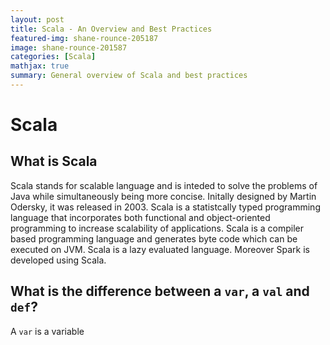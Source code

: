 ```yaml
---
layout: post
title: Scala - An Overview and Best Practices
featured-img: shane-rounce-205187
image: shane-rounce-201587
categories: [Scala]
mathjax: true
summary: General overview of Scala and best practices
---
```


# Scala

## What is Scala
Scala stands for scalable language and is inteded to solve the problems of Java while simultaneously being more concise. Initally designed by Martin Odersky, it was released in 2003.
Scala is a statistcally typed programming language that incorporates both functional and object-oriented programming to increase scalability of applications. Scala is a compiler based programming language and generates byte code which can be executed on JVM. Scala is a lazy evaluated language. Moreover Spark is developed using Scala.


## What is the difference between a `var`, a `val` and `def`?
A `var` is a variable
